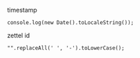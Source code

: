 timestamp

	console.log(new Date().toLocaleString());

zettel id

	"".replaceAll(' ', '-').toLowerCase();
